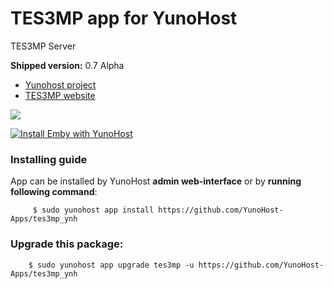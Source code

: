 # TES3MP app for YunoHost
TES3MP Server

**Shipped version:** 0.7 Alpha

- [Yunohost project](https://yunohost.org)
- [TES3MP website](https://tes3mp.com/)

![](https://logonoid.com/images/morrowind-logo.png)


[![Install Emby with YunoHost](https://install-app.yunohost.org/install-with-yunohost.png)](https://install-app.yunohost.org/?app=tes3mp)

### Installing guide

 App can be installed by YunoHost **admin web-interface** or by **running following command**:

         $ sudo yunohost app install https://github.com/YunoHost-Apps/tes3mp_ynh

 
### Upgrade this package:

        $ sudo yunohost app upgrade tes3mp -u https://github.com/YunoHost-Apps/tes3mp_ynh


